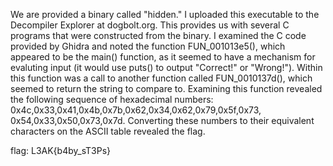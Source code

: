 We are provided a binary called "hidden." I uploaded this executable to the Decompiler Explorer at
dogbolt.org. This provides us with several C programs that were constructed from the binary. I
examined the C code provided by Ghidra and noted the function FUN_001013e5(), which appeared to be
the main() function, as it seemed to have a mechanism for evaluting input (it would use puts() to 
output "Correct!" or "Wrong!"). Within this function was a call to another function called
FUN_0010137d(), which seemed to return the string to compare to. Examining this function revealed the
following sequence of hexadecimal numbers: 0x4c,0x33,0x41,0x4b,0x7b,0x62,0x34,0x62,0x79,0x5f,0x73,
0x54,0x33,0x50,0x73,0x7d. Converting these numbers to their equivalent characters on the ASCII table
revealed the flag.

flag: L3AK{b4by_sT3Ps}
